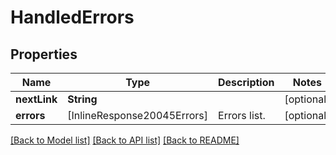 # HandledErrors

## Properties
Name | Type | Description | Notes
------------ | ------------- | ------------- | -------------
**nextLink** | **String** |  | [optional] 
**errors** | [InlineResponse20045Errors] | Errors list. | [optional] 

[[Back to Model list]](../README.md#documentation-for-models) [[Back to API list]](../README.md#documentation-for-api-endpoints) [[Back to README]](../README.md)


